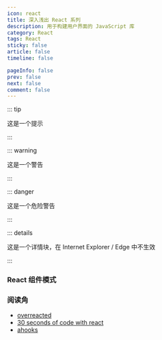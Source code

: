 ```yaml
---
icon: react
title: 深入浅出 React 系列
description: 用于构建用户界面的 JavaScript 库
category: React
tags: React
sticky: false
article: false
timeline: false

pageInfo: false
prev: false
next: false
comment: false
---
```


<GithubIssueList />

<!-- [[toc]] -->

::: tip

这是一个提示

:::

::: warning

这是一个警告

:::

::: danger

这是一个危险警告

:::

::: details

这是一个详情块，在 Internet Explorer / Edge 中不生效

:::

### React 组件模式

### 阅读角

- [overreacted](https://overreacted.io/)
- [30 seconds of code with react](https://www.30secondsofcode.org/react/p/1)
- [ahooks](https://ahooks.js.org/zh-CN)
